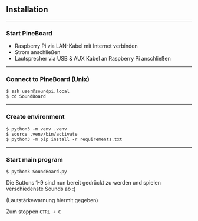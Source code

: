 Installation
---

---

### Start PineBoard

- Raspberry Pi via LAN-Kabel mit Internet verbinden
- Strom anschließen
- Lautsprecher via USB & AUX Kabel an Raspberry Pi anschließen

---

### Connect to PineBoard (Unix)

```
$ ssh user@soundpi.local
$ cd SoundBoard
```

---

### Create environment

```
$ python3 -m venv .venv
$ source .venv/bin/activate
$ python3 -m pip install -r requirements.txt
```

---

### Start main program

`$ python3 SoundBoard.py`

Die Buttons 1-9 sind nun bereit gedrückt zu werden und spielen verschiedenste Sounds ab  :)

(Lautstärkewarnung hiermit gegeben)

Zum stoppen `CTRL + C`